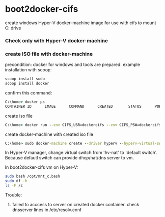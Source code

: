 # boot2docker-cifs
create windows Hyper-V docker-machine image for use with cifs to mount C: drive

### Check only with Hyper-V docker-machine

### create ISO file with docker-machine

precondition: docker for windows and tools are prepared.
example installation with scoop:
```cmd
scoop install sudo
scoop install docker
```

confirm this command:
```cmd
C:\home> docker ps
CONTAINER ID      IMAGE      COMMAND      CREATED       STATUS      PORTS      NAMES
```

create iso file
```cmd
C:\home> docker run --env CIFS_USR=dockercifs --env CIFS_PSW=dockercifs --rm korabo/boot2docker-cifs:latest > boot2docker.cifs.iso
```

create docker-machine with created iso file
```cmd
C:\home> sudo docker-machine create --driver hyperv --hyperv-virtual-switch hv-nat --hyperv-boot2docker-url boot2docker.cifs.iso default
```
In Hyper-V manager, change virtual switch from 'hv-nat' to 'default switch'.
Because defautl switch can provide dhcp/nat/dns server to vm.

In boot2docker-cifs vm on Hyper-V:
```bash
sudo bash /opt/mnt_c.bash
sudo df -h
ls -F /c
```

Trouble:
1) failed to acccess to server on created docker container.
   check dnsserver lines in /etc/resolv.conf  